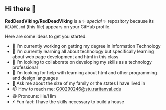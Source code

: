 ## Hi there 👋

**RedDeadViking/RedDeadViking** is a ✨ _special_ ✨ repository because its `README.md` (this file) appears on your GitHub profile.

Here are some ideas to get you started:

- 🔭 I’m currently working on getting my degree in Information Technology
- 🌱 I’m currently learning all about technology but specifically learning about web page development and html in this class
- 👯 I’m looking to collaborate on developing my skills as a technology professional
- 🤔 I’m looking for help with learning about html and other programming and design languages
- 💬 Ask me about the size of my family or the states I have lived in
- 📫 How to reach me: G00290246@stu.raritanval.edu
- 😄 Pronouns: He/Him
- ⚡ Fun fact: I have the skills necessary to build a house
